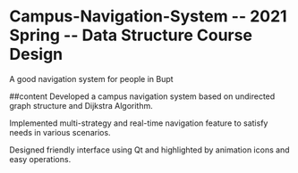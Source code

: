 # Campus-Navigation-System -- 2021 Spring -- Data Structure Course Design
A good navigation system for people in Bupt 

##content
Developed a campus navigation system based on undirected graph structure and Dijkstra Algorithm.

Implemented multi-strategy and real-time navigation feature to satisfy needs in various scenarios.

Designed friendly interface using Qt and highlighted by  animation icons and easy operations.

